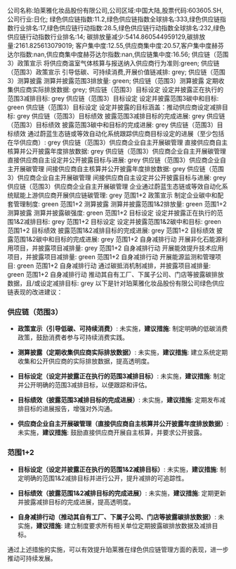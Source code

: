 公司名称:珀莱雅化妆品股份有限公司,公司区域:中国大陆,股票代码:603605.SH,公司行业:日化;        绿色供应链指数:11.2,绿色供应链指数全球排名:333,绿色供应链指数行业排名:17,绿色供应链行动指数:28.5,绿色供应链行动指数全球排名:232,绿色供应链行动指数行业排名:14;        碳排放量减少:5414.860544959129,碳排放量:2161.825613079019;        客户集中度:12.55,供应商集中度:20.57,客户集中度赫芬达尔指数:nan,供应商集中度赫芬达尔指数:nan,供应链集中度:16.56;        供应链（范围3）政策宣示 将供应商温室气体核算与报送纳入供应商行为准则:green;        供应链（范围3）政策宣示 引导低碳、可持续消费,开展价值链减排: grey;        供应链（范围3）测算披露 测算并披露范围3排放量: green;        供应链（范围3）测算披露 定期收集供应商实际排放数据: grey;        供应链（范围3）目标设定 设定并披露正在执行的范围3减排目标: grey        供应链（范围3）目标设定 设定并披露范围3碳中和目标: green        供应链（范围3）目标设定 设定并披露的目标涵盖：推动供应商设定减排目标: grey        供应链（范围3）目标绩效 披露范围3减排目标的完成进展: grey        供应链（范围3）目标绩效 披露范围3碳中和目标的完成进展: grey        供应链（范围3）目标绩效 通过蔚蓝生态链或等效自动化系统跟踪供应商目标设定的进展（至少包括在华供应商）: grey        供应链（范围3）供应商企业自主开展碳管理 直接供应商自主核算并公开披露年度排放数据: grey        供应链（范围3）供应商企业自主开展碳管理 直接供应商自主设定并公开披露目标与进展: grey        供应链（范围3）供应商企业自主开展碳管理 间接供应商自主核算并公开披露年度排放数据: grey        供应链（范围3）供应商企业自主开展碳管理 间接供应商自主设定并公开披露目标与进展: grey        供应链（范围3）供应商企业自主开展碳管理 企业通过蔚蓝生态链或等效自动化系统赋能上游供应商开展供应链碳管理: grey        范围1+2 政策宣示 制定企业碳中和配套管理制度: green        范围1+2 测算披露 测算并披露范围1&2排放量: green        范围1+2 测算披露 测算并披露碳强度: green        范围1+2 目标设定 设定并披露正在执行的范围1&2减排目标: grey        范围1+2 目标设定 设定并披露范围1&2碳中和目标: green        范围1+2 目标绩效 披露范围1&2减排目标的完成进展: grey        范围1+2 目标绩效 披露范围1&2碳中和目标的完成进展: grey        范围1+2 自身减排行动 开展非化石能源利用项目，并披露项目减排量: grey        范围1+2 自身减排行动 开展能效提升技术应用项目，并披露项目减排量: green        范围1+2 自身减排行动 开展能源监测和管理项目: green        范围1+2 自身减排行动 通过碳抵消机制减排，并披露项目减排量: green        范围1+2 自身减排行动 推动其自有工厂、下属子公司、门店等披露碳排放数据，且/或设定减排目标: grey
以下是针对珀莱雅化妆品股份有限公司绿色供应链表现的改进建议：

### 供应链（范围3）

- **政策宣示（引导低碳、可持续消费）**: 未实施，**建议措施**: 制定明确的低碳消费政策，鼓励消费者参与可持续消费实践。
  
- **测算披露（定期收集供应商实际排放数据）**: 未实施，**建议措施**: 建立系统定期收集和公开供应商的实际排放数据，提高透明度。

- **目标设定（设定并披露正在执行的范围3减排目标）**: 未实施，**建议措施**: 制定并公开明确的范围3减排目标，以便跟踪和评估。

- **目标绩效（披露范围3减排目标的完成进展）**: 未实施，**建议措施**: 定期发布减排目标的进展报告，增强对外沟通。

- **供应商企业自主开展碳管理（直接供应商自主核算并公开披露年度排放数据）**: 未实施，**建议措施**: 鼓励直接供应商开展自主核算，并要求公开披露。

### 范围1+2

- **目标设定（设定并披露正在执行的范围1&2减排目标）**: 未实施，**建议措施**: 制定明确的范围1&2减排目标并进行公开，提升减排的可追踪性。

- **目标绩效（披露范围1&2减排目标的完成进展）**: 未实施，**建议措施**: 定期更新并披露减排目标的完成进展，提高透明度。

- **自身减排行动（推动其自有工厂、下属子公司、门店等披露碳排放数据）**: 未实施，**建议措施**: 建立制度要求所有相关单位定期披露碳排放数据及减排目标。

通过上述措施的实施，可以有效提升珀莱雅在绿色供应链管理方面的表现，进一步推动可持续发展。